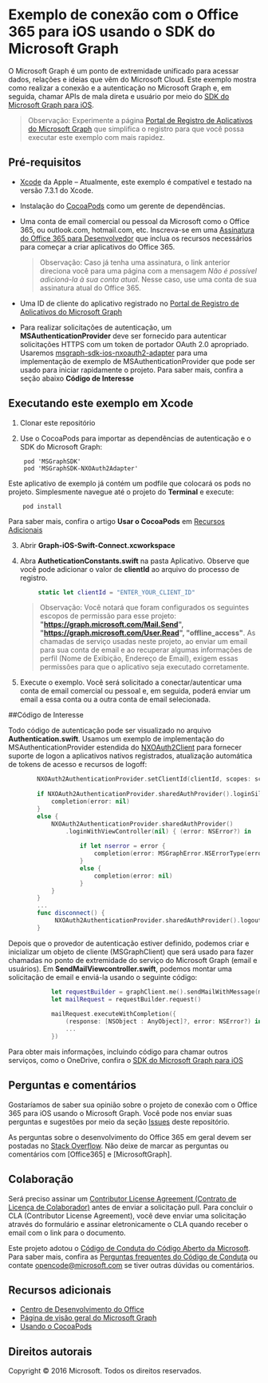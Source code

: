 # <a name="office-365-connect-sample-for-ios-using-the-microsoft-graph-sdk"></a>Exemplo de conexão com o Office 365 para iOS usando o SDK do Microsoft Graph

O Microsoft Graph é um ponto de extremidade unificado para acessar dados, relações e ideias que vêm do Microsoft Cloud. Este exemplo mostra como realizar a conexão e a autenticação no Microsoft Graph e, em seguida, chamar APIs de mala direta e usuário por meio do [SDK do Microsoft Graph para iOS](https://github.com/microsoftgraph/msgraph-sdk-ios).

> Observação: Experimente a página [Portal de Registro de Aplicativos do Microsoft Graph](https://graph.microsoft.io/en-us/app-registration) que simplifica o registro para que você possa executar este exemplo com mais rapidez.
 
## <a name="prerequisites"></a>Pré-requisitos
* [Xcode](https://developer.apple.com/xcode/downloads/) da Apple – Atualmente, este exemplo é compatível e testado na versão 7.3.1 do Xcode.
* Instalação do [CocoaPods](https://guides.cocoapods.org/using/using-cocoapods.html) como um gerente de dependências.
* Uma conta de email comercial ou pessoal da Microsoft como o Office 365, ou outlook.com, hotmail.com, etc. Inscreva-se em uma [Assinatura do Office 365 para Desenvolvedor](https://aka.ms/devprogramsignup) que inclua os recursos necessários para começar a criar aplicativos do Office 365.

     > Observação: Caso já tenha uma assinatura, o link anterior direciona você para uma página com a mensagem *Não é possível adicioná-la à sua conta atual*. Nesse caso, use uma conta de sua assinatura atual do Office 365.    
* Uma ID de cliente do aplicativo registrado no [Portal de Registro de Aplicativos do Microsoft Graph](https://graph.microsoft.io/en-us/app-registration)
* Para realizar solicitações de autenticação, um **MSAuthenticationProvider** deve ser fornecido para autenticar solicitações HTTPS com um token de portador OAuth 2.0 apropriado. Usaremos [msgraph-sdk-ios-nxoauth2-adapter](https://github.com/microsoftgraph/msgraph-sdk-ios-nxoauth2-adapter) para uma implementação de exemplo de MSAuthenticationProvider que pode ser usado para iniciar rapidamente o projeto. Para saber mais, confira a seção abaixo **Código de Interesse**

       
## <a name="running-this-sample-in-xcode"></a>Executando este exemplo em Xcode

1. Clonar este repositório
2. Use o CocoaPods para importar as dependências de autenticação e o SDK do Microsoft Graph:
        
        pod 'MSGraphSDK'
        pod 'MSGraphSDK-NXOAuth2Adapter'


 Este aplicativo de exemplo já contém um podfile que colocará os pods no projeto. Simplesmente navegue até o projeto do **Terminal** e execute: 
        
        pod install
        
   Para saber mais, confira o artigo **Usar o CocoaPods** em [Recursos Adicionais](#AdditionalResources)
  
3. Abrir **Graph-iOS-Swift-Connect.xcworkspace**
4. Abra **AutheticationConstants.swift** na pasta Aplicativo. Observe que você pode adicionar o valor de **clientId** ao arquivo do processo de registro.

   ```swift
        static let clientId = "ENTER_YOUR_CLIENT_ID"
   ```    
    > Observação: Você notará que foram configurados os seguintes escopos de permissão para esse projeto: **"https://graph.microsoft.com/Mail.Send", "https://graph.microsoft.com/User.Read", "offline_access"**. As chamadas de serviço usadas neste projeto, ao enviar um email para sua conta de email e ao recuperar algumas informações de perfil (Nome de Exibição, Endereço de Email), exigem essas permissões para que o aplicativo seja executado corretamente.


5. Execute o exemplo. Você será solicitado a conectar/autenticar uma conta de email comercial ou pessoal e, em seguida, poderá enviar um email a essa conta ou a outra conta de email selecionada.


##<a name="code-of-interest"></a>Código de Interesse

Todo código de autenticação pode ser visualizado no arquivo **Authentication.swift**. Usamos um exemplo de implementação do MSAuthenticationProvider estendida do [NXOAuth2Client](https://github.com/nxtbgthng/OAuth2Client) para fornecer suporte de logon a aplicativos nativos registrados, atualização automática de tokens de acesso e recursos de logoff:
```swift
        NXOAuth2AuthenticationProvider.setClientId(clientId, scopes: scopes)
        
        if NXOAuth2AuthenticationProvider.sharedAuthProvider().loginSilent() == true {
            completion(error: nil)
        }
        else {
            NXOAuth2AuthenticationProvider.sharedAuthProvider()
                .loginWithViewController(nil) { (error: NSError?) in
                    
                    if let nserror = error {
                        completion(error: MSGraphError.NSErrorType(error: nserror))
                    }
                    else {
                        completion(error: nil)
                    }
            }
        }
        ...
        func disconnect() {
             NXOAuth2AuthenticationProvider.sharedAuthProvider().logout()
        }

```


Depois que o provedor de autenticação estiver definido, podemos criar e inicializar um objeto de cliente (MSGraphClient) que será usado para fazer chamadas no ponto de extremidade do serviço do Microsoft Graph (email e usuários). Em **SendMailViewcontroller.swift**, podemos montar uma solicitação de email e enviá-la usando o seguinte código:

```swift
            let requestBuilder = graphClient.me().sendMailWithMessage(message, saveToSentItems: false)
            let mailRequest = requestBuilder.request()
            
            mailRequest.executeWithCompletion({
                (response: [NSObject : AnyObject]?, error: NSError?) in
                ...
            })

```

Para obter mais informações, incluindo código para chamar outros serviços, como o OneDrive, confira o [SDK do Microsoft Graph para iOS](https://github.com/microsoftgraph/msgraph-sdk-ios)

## <a name="questions-and-comments"></a>Perguntas e comentários

Gostaríamos de saber sua opinião sobre o projeto de conexão com o Office 365 para iOS usando o Microsoft Graph. Você pode nos enviar suas perguntas e sugestões por meio da seção [Issues]() deste repositório.

As perguntas sobre o desenvolvimento do Office 365 em geral devem ser postadas no [Stack Overflow](http://stackoverflow.com/questions/tagged/Office365+API). Não deixe de marcar as perguntas ou comentários com [Office365] e [MicrosoftGraph].

## <a name="contributing"></a>Colaboração
Será preciso assinar um [Contributor License Agreement (Contrato de Licença de Colaborador)](https://cla.microsoft.com/) antes de enviar a solicitação pull. Para concluir o CLA (Contributor License Agreement), você deve enviar uma solicitação através do formulário e assinar eletronicamente o CLA quando receber o email com o link para o documento. 

Este projeto adotou o [Código de Conduta do Código Aberto da Microsoft](https://opensource.microsoft.com/codeofconduct/). Para saber mais, confira as [Perguntas frequentes do Código de Conduta](https://opensource.microsoft.com/codeofconduct/faq/) ou contate [opencode@microsoft.com](mailto:opencode@microsoft.com) se tiver outras dúvidas ou comentários.

## <a name="additional-resources"></a>Recursos adicionais

* [Centro de Desenvolvimento do Office](http://dev.office.com/)
* [Página de visão geral do Microsoft Graph](https://graph.microsoft.io)
* [Usando o CocoaPods](https://guides.cocoapods.org/using/using-cocoapods.html)

## <a name="copyright"></a>Direitos autorais
Copyright © 2016 Microsoft. Todos os direitos reservados.

